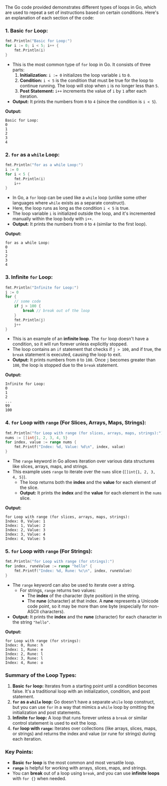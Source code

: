 The Go code provided demonstrates different types of loops in Go, which are used to repeat a set of instructions based on certain conditions. Here's an explanation of each section of the code:

### **1. Basic `for` Loop:**
```go
fmt.Println("Basic for Loop:")
for i := 0; i < 5; i++ {
	fmt.Println(i)
}
```
- This is the most common type of `for` loop in Go. It consists of three parts:
  1. **Initialization:** `i := 0` initializes the loop variable `i` to `0`.
  2. **Condition:** `i < 5` is the condition that must be true for the loop to continue running. The loop will stop when `i` is no longer less than `5`.
  3. **Post Statement:** `i++` increments the value of `i` by `1` after each iteration.
- **Output:** It prints the numbers from `0` to `4` (since the condition is `i < 5`).

**Output:**
```
Basic for Loop:
0
1
2
3
4
```

### **2. `for` as a `while` Loop:**
```go
fmt.Println("for as a while Loop:")
i := 0
for i < 5 {
	fmt.Println(i)
	i++
}
```
- In Go, a `for` loop can be used like a `while` loop (unlike some other languages where `while` exists as a separate construct). 
- Here, the loop runs as long as the condition `i < 5` is true.
- The loop variable `i` is initialized outside the loop, and it's incremented manually within the loop body with `i++`.
- **Output:** It prints the numbers from `0` to `4` (similar to the first loop).

**Output:**
```
for as a while Loop:
0
1
2
3
4
```

### **3. Infinite `for` Loop:**
```go
fmt.Println("Infinite for Loop:")
j := 0
for {
	// some code
	if j > 100 {
		break // break out of the loop
	}
	fmt.Println(j)
	j++
}
```
- This is an example of an **infinite loop**. The `for` loop doesn't have a condition, so it will run forever unless explicitly stopped.
- The loop contains an `if` statement that checks if `j > 100`, and if true, the `break` statement is executed, causing the loop to exit.
- **Output:** It prints numbers from `0` to `100`. Once `j` becomes greater than `100`, the loop is stopped due to the `break` statement.

**Output:**
```
Infinite for Loop:
0
1
2
...
99
100
```

### **4. `for` Loop with `range` (For Slices, Arrays, Maps, Strings):**
```go
fmt.Println("for Loop with range (for slices, arrays, maps, strings):")
nums := []int{1, 2, 3, 4, 5}
for index, value := range nums {
	fmt.Printf("Index: %d, Value: %d\n", index, value)
}
```
- The `range` keyword in Go allows iteration over various data structures like slices, arrays, maps, and strings.
- This example uses `range` to iterate over the `nums` slice (`[]int{1, 2, 3, 4, 5}`).
  - The loop returns both the **index** and the **value** for each element of the slice.
  - **Output:** It prints the **index** and the **value** for each element in the `nums` slice.

**Output:**
```
for Loop with range (for slices, arrays, maps, strings):
Index: 0, Value: 1
Index: 1, Value: 2
Index: 2, Value: 3
Index: 3, Value: 4
Index: 4, Value: 5
```

### **5. `for` Loop with `range` (For Strings):**
```go
fmt.Println("for Loop with range (for strings):")
for index, runeValue := range "hello" {
	fmt.Printf("Index: %d, Rune: %c\n", index, runeValue)
}
```
- The `range` keyword can also be used to iterate over a string.
  - For strings, `range` returns two values: 
    - The **index** of the character (byte position) in the string.
    - The **rune** (character) at that index. A **rune** represents a Unicode code point, so it may be more than one byte (especially for non-ASCII characters).
- **Output:** It prints the **index** and the **rune** (character) for each character in the string `"hello"`.

**Output:**
```
for Loop with range (for strings):
Index: 0, Rune: h
Index: 1, Rune: e
Index: 2, Rune: l
Index: 3, Rune: l
Index: 4, Rune: o
```

### **Summary of the Loop Types:**
1. **Basic `for` loop:** Iterates from a starting point until a condition becomes false. It's a traditional loop with an initialization, condition, and post statement.
2. **`for` as a `while` loop:** Go doesn't have a separate `while` loop construct, but you can use `for` in a way that mimics a `while` loop by omitting the initialization and post statements.
3. **Infinite `for` loop:** A loop that runs forever unless a `break` or similar control statement is used to exit the loop.
4. **`for` loop with `range`:** Iterates over collections (like arrays, slices, maps, or strings) and returns the index and value (or rune for strings) during each iteration.

### Key Points:
- **Basic `for` loop** is the most common and most versatile loop.
- **`range`** is helpful for working with arrays, slices, maps, and strings.
- You can **break** out of a loop using `break`, and you can use **infinite loops** with `for {}` when needed.
